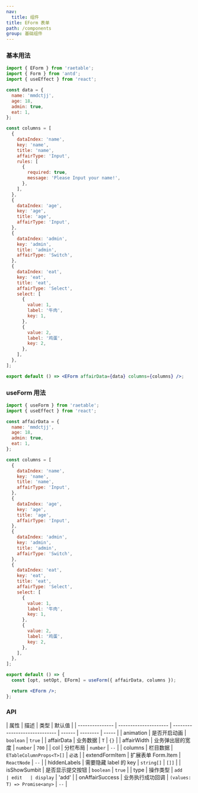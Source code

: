 ```yaml
---
nav:
  title: 组件
title: EForm 表单
path: /components
group: 基础组件
---
```


### 基本用法

```jsx
import { EForm } from 'raetable';
import { Form } from 'antd';
import { useEffect } from 'react';

const data = {
  name: 'mmdctjj',
  age: 18,
  admin: true,
  eat: 1,
};

const columns = [
  {
    dataIndex: 'name',
    key: 'name',
    title: 'name',
    affairType: 'Input',
    rules: [
      {
        required: true,
        message: 'Please Input your name!',
      },
    ],
  },
  {
    dataIndex: 'age',
    key: 'age',
    title: 'age',
    affairType: 'Input',
  },
  {
    dataIndex: 'admin',
    key: 'admin',
    title: 'admin',
    affairType: 'Switch',
  },
  {
    dataIndex: 'eat',
    key: 'eat',
    title: 'eat',
    affairType: 'Select',
    select: [
      {
        value: 1,
        label: '牛肉',
        key: 1,
      },
      {
        value: 2,
        label: '鸡蛋',
        key: 2,
      },
    ],
  },
];

export default () => <EForm affairData={data} columns={columns} />;
```

### useForm 用法

```jsx
import { useForm } from 'raetable';
import { useEffect } from 'react';

const affairData = {
  name: 'mmdctjj',
  age: 18,
  admin: true,
  eat: 1,
};

const columns = [
  {
    dataIndex: 'name',
    key: 'name',
    title: 'name',
    affairType: 'Input',
  },
  {
    dataIndex: 'age',
    key: 'age',
    title: 'age',
    affairType: 'Input',
  },
  {
    dataIndex: 'admin',
    key: 'admin',
    title: 'admin',
    affairType: 'Switch',
  },
  {
    dataIndex: 'eat',
    key: 'eat',
    title: 'eat',
    affairType: 'Select',
    select: [
      {
        value: 1,
        label: '牛肉',
        key: 1,
      },
      {
        value: 2,
        label: '鸡蛋',
        key: 2,
      },
    ],
  },
];

export default () => {
  const [opt, setOpt, EForm] = useForm({ affairData, columns });

  return <EForm />;
};
```

### API

| 属性            | 描述                  | 类型                          | 默认值 |
| --------------- | --------------------- | ----------------------------- | ------ | -------- | ----- |
| animation       | 是否开启动画          | `boolean`                     | `true` |
| affairData      | 业务数据              | `T`                           | `{}`   |
| affairWidth     | 业务弹出层的宽度      | `number`                      | `700`  |
| col             | 分栏布局              | `number`                      | `--`   |
| columns         | 栏目数据              | `ETableColumnProps<T>[]`      | `必选` |
| extendFormItem  | 扩展表单 Form.Item    | `ReactNode`                   | `--`   |
| hiddenLabels    | 需要隐藏 label 的 key | `string[]`                    | `[]]`  |
| isShowSumbit    | 是否显示提交按钮      | `boolean`                     | `true` |
| type            | 操作类型              | `add                          | edit   | display` | 'add' |
| onAffairSuccess | 业务执行成功回调      | `(values: T) => Promise<any>` | `--`   |
